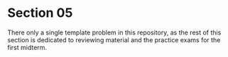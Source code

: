 # Section 05
There only a single template problem in this repository, as the rest of this section is dedicated to reviewing material and the practice exams for the first midterm.
